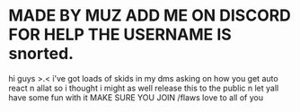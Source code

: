 # MADE BY MUZ ADD ME ON DISCORD FOR HELP THE USERNAME IS snorted.
hi guys >.< i've got loads of skids in my dms asking on how you get auto react n allat so i thought i might as well release this to the public n let yall have some fun with it
MAKE SURE YOU JOIN /flaws love to all of you 
